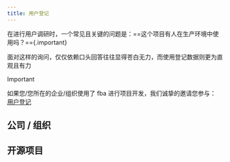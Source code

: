 ```yaml
---
title: 用户登记
---
```


在进行用户调研时，一个常见且关键的问题是：==这个项目有人在生产环境中使用吗？=={.important}

面对这样的询问，仅仅依赖口头回答往往显得苍白无力，而使用登记数据则更为直观且有力

> [!IMPORTANT]
> 如果您/您所在的企业/组织使用了 fba 进行项目开发，我们诚挚的邀请您参与：
> [用户登记](https://github.com/fastapi-practices/fastapi_best_architecture/issues/477)

## 公司 / 组织

<CardGrid>
  <ImageCard
    title="fba"
    description="基于 FastAPI 框架的企业级后端架构解决方案，遵循伪三层架构设计， 支持 Python 3.10 及以上版本"
    href="https://fastapi-practices.github.io/fastapi_best_architecture_docs/"
    image="https://wu-clan.github.io/picx-images-hosting/fba.png"
  />
</CardGrid>

## 开源项目

<CardGrid>
  <LinkCard 
    title="fastapi_sqlalchemy_mysql" 
    description="fastapi + pydantic-v2 + sqlalchemy 2.0 + alembic + mysql + redis" 
    href="https://github.com/wu-clan/fastapi_sqlalchemy_mysql" 
    icon="https://wu-clan.github.io/picx-images-hosting/logo/fba.png" 
  />
</CardGrid>
